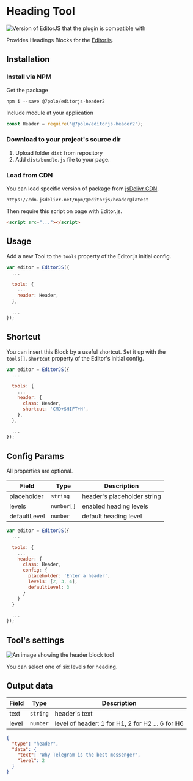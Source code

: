 # Heading Tool

![Version of EditorJS that the plugin is compatible with](https://badgen.net/badge/Editor.js/v2.0/blue)

Provides Headings Blocks for the [Editor.js](https://ifmo.su/editor).

## Installation

### Install via NPM

Get the package

```shell
npm i --save @7polo/editorjs-header2
```

Include module at your application

```javascript
const Header = require('@7polo/editorjs-header2');
```

### Download to your project's source dir

1. Upload folder `dist` from repository
2. Add `dist/bundle.js` file to your page.

### Load from CDN

You can load specific version of package from [jsDelivr CDN](https://www.jsdelivr.com/package/npm/@editorjs/header).

`https://cdn.jsdelivr.net/npm/@editorjs/header@latest`

Then require this script on page with Editor.js.

```html
<script src="..."></script>
```

## Usage

Add a new Tool to the `tools` property of the Editor.js initial config.

```javascript
var editor = EditorJS({
  ...

  tools: {
    ...
    header: Header,
  },

  ...
});
```

## Shortcut

You can insert this Block by a useful shortcut. Set it up with the `tools[].shortcut` property of the Editor's initial config.

```javascript
var editor = EditorJS({
  ...

  tools: {
    ...
    header: {
      class: Header,
      shortcut: 'CMD+SHIFT+H',
    },
  },

  ...
});
```

## Config Params

All properties are optional.

| Field        | Type       | Description                 |
| ------------ | ---------- | --------------------------- |
| placeholder  | `string`   | header's placeholder string |
| levels       | `number[]` | enabled heading levels      |
| defaultLevel | `number`   | default heading level       |

```javascript
var editor = EditorJS({
  ...

  tools: {
    ...
    header: {
      class: Header,
      config: {
        placeholder: 'Enter a header',
        levels: [2, 3, 4],
        defaultLevel: 3
      }
    }
  }

  ...
});
```

## Tool's settings

![An image showing the header block tool](https://capella.pics/634ad545-08d7-4cb7-8409-f01289e0e5e1.jpg)

You can select one of six levels for heading.

## Output data

| Field | Type     | Description                                      |
| ----- | -------- | ------------------------------------------------ |
| text  | `string` | header's text                                    |
| level | `number` | level of header: 1 for H1, 2 for H2 ... 6 for H6 |

```json
{
  "type": "header",
  "data": {
    "text": "Why Telegram is the best messenger",
    "level": 2
  }
}
```
